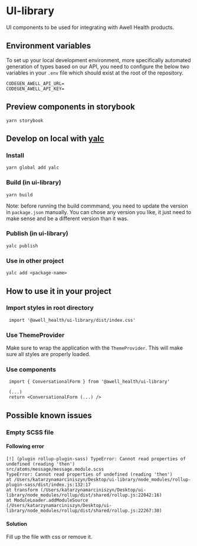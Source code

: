 # UI-library

UI components to be used for integrating with Awell Health products.

## Environment variables

To set up your local development environment, more specifically automated generation of types based on our API, you need to configure the below two variables in your `.env` file which should exist at the root of the repository.

```
CODEGEN_AWELL_API_URL=
CODEGEN_AWELL_API_KEY=
```

## Preview components in storybook

`yarn storybook`

## Develop on local with [yalc](https://github.com/wclr/yalc)

### Install

`yarn global add yalc`

### Build (in ui-library)

`yarn build`

Note: before running the build commmand, you need to update the version in `package.json` manually. You can chose any version you like, it just need to make sense and be a different version than it was.

### Publish (in ui-library)

`yalc publish`

### Use in other project

`yalc add <package-name>`

## How to use it in your project

### Import styles in root directory

```
 import '@awell_health/ui-library/dist/index.css'
```

### Use ThemeProvider

Make sure to wrap the application with the `ThemeProvider`. This will make sure all styles are properly loaded.

### Use components

```
 import { ConversationalForm } from '@awell_health/ui-library'

 (...)
 return <ConversationalForm (...) />

```

## Possible known issues

### Empty SCSS file

#### Following error

```
[!] (plugin rollup-plugin-sass) TypeError: Cannot read properties of undefined (reading 'then')
src/atoms/message/message.module.scss
TypeError: Cannot read properties of undefined (reading 'then')
at /Users/katarzynamarciniszyn/Desktop/ui-library/node_modules/rollup-plugin-sass/dist/index.js:132:17
at transform (/Users/katarzynamarciniszyn/Desktop/ui-library/node_modules/rollup/dist/shared/rollup.js:22042:16)
at ModuleLoader.addModuleSource (/Users/katarzynamarciniszyn/Desktop/ui-library/node_modules/rollup/dist/shared/rollup.js:22267:30)
```

#### Solution

Fill up the file with css or remove it.
